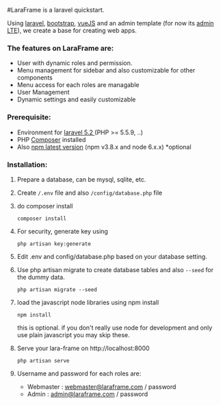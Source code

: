 #LaraFrame is a laravel quickstart.

Using <a href="https://laravel.com">laravel</a>, <a href="https://getbootstrap.com">bootstrap</a>, <a href="https://vuejs.org">vueJS</a> and an admin template (for now its <a href="https://almsaeedstudio.com">admin LTE</a>), we create a base for creating web apps.

### The features on LaraFrame are:
+ User with dynamic roles and permission.
+ Menu management for sidebar and also customizable for other components
+ Menu access for each roles are managable
+ User Management
+ Dynamic settings and easily customizable

### Prerequisite:
+ Environment for <a href="https://laravel.com/docs/5.2/#server-requirements">laravel 5.2 </a> (PHP >= 5.5.9, ..)
+ PHP <a href="https://getcomposer.org">Composer</a> installed
+ Also <a href="https://nodejs.org/en/download">npm latest version</a> (npm v3.8.x and node 6.x.x) *optional

### Installation:

1. Prepare a database, can be mysql, sqlite, etc.

2. Create `/.env` file and also `/config/database.php` file

3. do composer install
   ```
   composer install
   ```

4. For security, generate key using
   ```
   php artisan key:generate
   ```

5. Edit .env and config/database.php based on your database setting.

6. Use php artisan migrate to create database tables and also `--seed` for the dummy data.
   ```
   php artisan migrate --seed
   ```

7. load the javascript node libraries using npm install
   ```
   npm install
   ```
   this is optional. if you don't really use node for development and only use plain javascript you may skip these.

8. Serve your lara-frame on http://localhost:8000
   ```
   php artisan serve
   ```

9. Username and password for each roles are:
   + Webmaster : webmaster@laraframe.com / password
   + Admin : admin@laraframe.com / password
